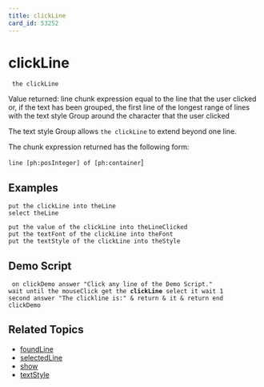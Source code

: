```yaml
---
title: clickLine
card_id: 53252
---
```


# clickLine

<code><pre>
the clickLine
</pre></code>

Value returned: line chunk expression equal to the line that the user  clicked or, if the text has been grouped,  the first line of the longest range of lines with the text style Group around the character that the user clicked

The text style Group allows <code>the clickLine</code> to extend beyond one line. 

The chunk expression returned has the following form:

<code>line [ph:posInteger] of [ph:container</code>] 


## Examples

```
put the clickLine into theLine
select theLine

put the value of the clickLine into theLineClicked
put the textFont of the clickLine into theFont
put the textStyle of the clickLine into theStyle
```

## Demo Script

<code><pre>
on clickDemo
  answer "Click any line of the Demo Script."
  wait until the mouseClick
  get the <b>clickLine</b>
  select it
  wait 1 second
  answer "The clickline is:" & return & it & return
end clickDemo
</pre></code>

## Related Topics

* [foundLine](/HyperTalkReference/functions/foundLine)
* [selectedLine](/HyperTalkReference/functions/selectedLine)
* [show](/HyperTalkReference/commands/show)
* [textStyle](/HyperTalkReference/properties/textStyle)
